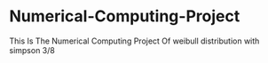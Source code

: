# Numerical-Computing-Project
This Is The Numerical Computing Project Of weibull distribution with simpson  3/8 
